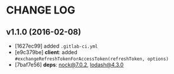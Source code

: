 # CHANGE LOG

## v1.1.0 (2016-02-08)
* [1627ec99] added `.gitlab-ci.yml`
* [e9c379be] **client**: added `#exchangeRefreshTokenForAccessToken(refreshToken, options)`
* [7baf7e56] **deps**: nock@7.0.2, lodash@4.3.0
